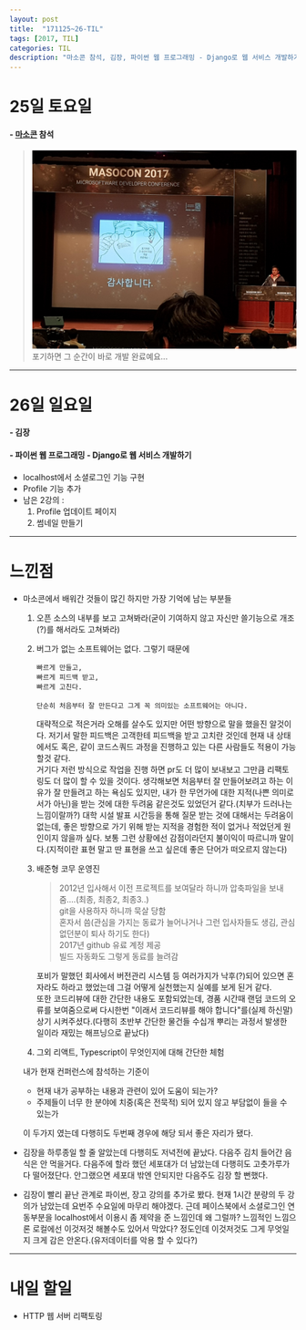 ```yaml
---
layout: post
title:  "171125~26-TIL"
tags: [2017, TIL]
categories: TIL
description: "마소콘 참석, 김장, 파이썬 웹 프로그래밍 - Django로 웹 서비스 개발하기"
---
```


25일 토요일
===========

#### - [마소콘](http://www.imaso.co.kr/masocon2017/) 참석  
  > ![개발완료](/images/til/개발완료.jpg)
  > 포기하면 그 순간이 바로 개발 완료예요...  

---

26일 일요일
===========

#### - 김장  

#### - 파이썬 웹 프로그래밍 - Django로 웹 서비스 개발하기  
  - localhost에서 소셜로그인 기능 구현  
  - Profile 기능 추가
  - 남은 2강의 :  
    1. Profile 업데이트 페이지
    2. 썸네일 만들기  

---

느낀점
======

- 마소콘에서 배워간 것들이 많긴 하지만 가장 기억에 남는 부분들  

  1. 오픈 소스의 내부를 보고 고쳐봐라(굳이 기여하지 않고 자신만 쓸기능으로 개조(?)를 해서라도 고쳐봐라)  

  2. 버그가 없는 소프트웨어는 없다. 그렇기 때문에  
      ```
      빠르게 만들고,  
      빠르게 피드백 받고,  
      빠르게 고친다.  

      단순히 처음부터 잘 만든다고 그게 꼭 의미있는 소프트웨어는 아니다.
      ```  
      대략적으로 적은거라 오해를 살수도 있지만 어떤 방향으로 말을 했을진 알것이다. 저기서 말한 피드백은 고객한테 피드백을 받고 고치란 것인데 현재 내 상태에서도 혹은, 같이 코드스쿼드 과정을 진행하고 있는 다른 사람들도 적용이 가능 할것 같다.  
      거기다 저런 방식으로 작업을 진행 하면 pr도 더 많이 보내보고 그만큼 리팩토링도 더 많이 할 수 있을 것이다. 생각해보면 처음부터 잘 만들어보려고 하는 이유가 잘 만들려고 하는 욕심도 있지만, 내가 한 무언가에 대한 지적(나쁜 의미로서가 아닌)을 받는 것에 대한 두려움 같은것도 있었던거 같다.(치부가 드러나는 느낌이랄까?) 대학 시설 발표 시간등을 통해 질문 받는 것에 대해서는 두려움이 없는데, 좋은 방향으로 가기 위해 받는 지적을 경험한 적이 없거나 적었던게 원인이지 않을까 싶다. 보통 그런 상황에선 감점이라던지 불이익이 따르니까 말이다.(지적이란 표현 말고 딴 표현을 쓰고 싶은데 좋은 단어가 떠오르지 않는다)  

  3. 배준형 코무 운영진  
      >2012년 입사해서 이전 프로젝트를 보여달라 하니까 압축파일을 보내줌....(최종, 최종2, 최종3..)  
      >git을 사용하자 하니까 묵살 당함  
      >혼자서 씀(관심을 가지는 동료가 늘어나거나 그런 입사자들도 생김, 관심 없던분이 퇴사 하기도 한다)  
      >2017년 github 유료 계정 제공  
      >빌드 자동화도 그렇게 동료를 늘려감  

      포비가 말했던 회사에서 버전관리 시스템 등 여러가지가 낙후(?)되어 있으면 혼자라도 하라고 했었는데 그걸 어떻게 실천했는지 실예를 보게 된거 같다.  
      또한 코드리뷰에 대한 간단한 내용도 포함되었는데, 경품 시간때 랜덤 코드의 오류를 보여줌으로써 다시한번 "이래서 코드리뷰를 해야 합니다"를(실제 하신말) 상기 시켜주셨다.(다행히 초반부 간단한 물건들 수십개 뿌리는 과정서 발생한 일이라 재밌는 해프닝으로 끝났다)  

  4. 그외 리액트, Typescript이 무엇인지에 대해 간단한 체험  

  내가 현재 컨퍼런스에 참석하는 기준이  
  - 현재 내가 공부하는 내용과 관련이 있어 도움이 되는가?  
  - 주제들이 너무 한 분야에 치중(혹은 전묵적) 되어 있지 않고 부담없이 들을 수 있는가  

  이 두가지 였는데 다행히도 두번째 경우에 해당 되서 좋은 자리가 됐다.  

- 김장을 하루종일 할 줄 알았는데 다행히도 저녁전에 끝났다. 다음주 김치 들어간 음식은 안 먹을거다. 다음주에 할라 했던 세포대가 더 남았는데 다행히도 고춧가루가 다 떨어졌단다. 안그랬으면 세포대 밖엔 안되지만 다음주도 김장 할 뻔했다.  

- 김장이 빨리 끝난 관계로 파이썬, 장고 강의를 추가로 봤다. 현재 1시간 분량의 두 강의가 남았는데 요번주 수요일에 마무리 해야겠다. 근데 페이스북에서 소셜로그인 연동부분을 localhost에서 이용시 좀 제약을 준 느낌인데 왜 그럴까? 느낌적인 느낌으론 로컬에선 이것저것 해볼수도 있어서 막았다? 정도인데 이것저것도 그게 무엇일지 크게 감은 안온다.(유저데이터를 악용 할 수 있다?)  

---

내일 할일
=========

- HTTP 웹 서버 리팩토링
